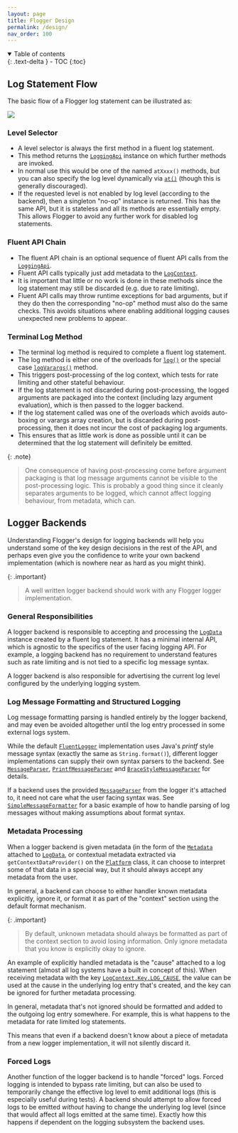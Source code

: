 ```yaml
---
layout: page
title: Flogger Design
permalink: /design/
nav_order: 100
---
```


<details open markdown="block">
  <summary>
    Table of contents
  </summary>
  {: .text-delta }
- TOC
{:toc}
</details>

## Log Statement Flow

The basic flow of a Flogger log statement can be illustrated as:

<img src="{{site.baseurl}}/assets/log_statement_flow.svg">

### Level Selector

* A level selector is always the first method in a fluent log statement.
* This method returns the [`LoggingApi`]({{site.LoggingApi}}) instance on which further methods are
  invoked.
* In normal use this would be one of the named `atXxxx()` methods, but you can also specify the log
  level dynamically via [`at()`]({{site.AbstractLogger}}#at(java.util.logging.Level))
  (though this is generally discouraged).
* If the requested level is not enabled by log level (according to the backend), then a singleton
  "no-op" instance is returned. This has the same API, but it is stateless and all its methods are
  essentially empty. This allows Flogger to avoid any further work for disabled log statements.

### Fluent API Chain

* The fluent API chain is an optional sequence of fluent API calls from the
  [`LoggingApi`]({{site.LoggingApi}}).
* Fluent API calls typically just add metadata to the [`LogContext`]({{site.LogContext}}).
* It is important that little or no work is done in these methods since the log statement may still
  be discarded (e.g. due to rate limiting).
* Fluent API calls may throw runtime exceptions for bad arguments, but if they do then the
  corresponding "no-op" method must also do the same checks. This avoids situations where enabling
  additional logging causes unexpected new problems to appear.

### Terminal Log Method

* The terminal log method is required to complete a fluent log statement.
* The log method is either one of the overloads for
  [`log()`]({{site.LoggingApi}}#log(java.lang.String,java.lang.Object)) or the special case
  [`logVarargs()`]({{site.LoggingApi}}#logVarargs(java.lang.String,java.lang.Object[])) method.
* This triggers post-processing of the log context, which tests for rate limiting and other stateful
  behaviour.
* If the log statement is not discarded during post-processing, the logged arguments are packaged
  into the context (including lazy argument evaluation), which is then passed to the logger backend.
* If the log statement called was one of the overloads which avoids auto-boxing or varargs array
  creation, but is discarded during post-processing, then it does not incur the cost of packaging
  log arguments.
* This ensures that as little work is done as possible until it can be determined that the log
  statement will definitely be emitted.

{: .note}
> One consequence of having post-processing come before argument packaging is that log message
> arguments cannot be visible to the post-processing logic. This is probably a good thing since
> it cleanly separates arguments to be logged, which cannot affect logging behaviour, from
> metadata, which can.

## Logger Backends

Understanding Flogger's design for logging backends will help you understand some of the key design
decisions in the rest of the API, and perhaps even give you the confidence to write your own backend
implementation (which is nowhere near as hard as you might think).

{: .important}
> A well written logger backend should work with any Flogger logger implementation.

### General Responsibilities

A logger backend is responsible to accepting and processing the [`LogData`]({{site.LogData}})
instance created by a fluent log statement. It has a minimal internal API, which is agnostic to the
specifics of the user facing logging API. For example, a logging backend has no requirement to
understand features such as rate limiting and is not tied to a specific log message syntax.

A logger backend is also responsible for advertising the current log level configured by the
underlying logging system.

### Log Message Formatting and Structured Logging

Log message formatting parsing is handled entirely by the logger backend, and may even be avoided
altogether until the log entry processed in some external logs system.

While the default [`FluentLogger`]({{site.FluentLogger}}) implementation uses Java's
*printf* style message syntax (exactly the same as `String.format()`), different logger
implementations can supply their own syntax parsers to the backend. See
[`MessageParser`]({{site.MessageParser}}),
[`PrintfMessageParser`]({{site.PrintfMessageParser}}) and
[`BraceStyleMessageParser`]({{site.BraceStyleMessageParser}}) for details.

If a backend uses the provided [`MessageParser`]({{site.MessageParser}}) from the logger it's
attached to, it need not care what the user facing syntax was. See
[`SimpleMessageFormatter`]({{site.SimpleMessageFormatter}}) for a basic example of how to handle
parsing of log messages without making assumptions about format syntax.

### Metadata Processing

When a logger backend is given metadata (in the form of the [`Metadata`]({{site.Metadata}})
attached to [`LogData`]({{site.LogData}}), or contextual metadata extracted via
`getContextDataProvider()` on the [`Platform`]({{site.Platform}}) class, it can choose to interpret
some of that data in a special way, but it should always accept any metadata from the user.

In general, a backend can choose to either handler known metadata explicitly, ignore it, or format
it as part of the "context" section using the default format mechanism.

{: .important}
> By default, unknown metadata should always be formatted as part of the context section to avoid
> losing information. Only ignore metadata that you know is explicitly okay to ignore.

An example of explicitly handled metadata is the "cause" attached to a log statement (almost all log
systems have a built in concept of this). When receiving metadata with the key
[`LogContext.Key.LOG_CAUSE`]({{site.LogContext-Key}}#LOG_CAUSE), the value can be used at the cause
in the underlying log entry that's created, and the key can be ignored for further metadata
processing.

In general, metadata that's not ignored should be formatted and added to the outgoing log entry
somewhere. For example, this is what happens to the metadata for rate limited log statements.

This means that even if a backend doesn't know about a piece of metadata from a new logger
implementation, it will not silently discard it.

### Forced Logs

Another function of the logger backend is to handle "forced" logs. Forced logging is intended to
bypass rate limiting, but can also be used to temporarily change the effective log level to emit
additional logs (this is especially useful during tests). A backend should attempt to allow forced
logs to be emitted *without* having to change the underlying log level (since that would affect all
logs emitted at the same time). Exactly how this happens if dependent on the logging subsystem the
backend uses.
